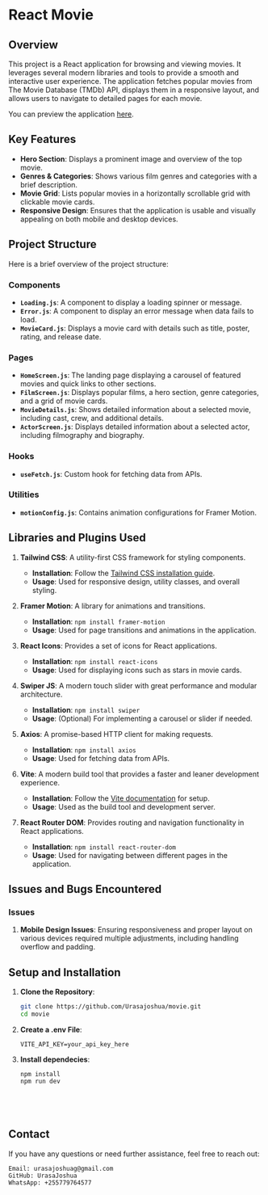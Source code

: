 # React Movie

## Overview

This project is a React application for browsing and viewing movies. It leverages several modern libraries and tools to provide a smooth and interactive user experience. The application fetches popular movies from The Movie Database (TMDb) API, displays them in a responsive layout, and allows users to navigate to detailed pages for each movie.

You can preview the application [here](https://movie-coral-six.vercel.app/).

## Key Features

- **Hero Section**: Displays a prominent image and overview of the top movie.
- **Genres & Categories**: Shows various film genres and categories with a brief description.
- **Movie Grid**: Lists popular movies in a horizontally scrollable grid with clickable movie cards.
- **Responsive Design**: Ensures that the application is usable and visually appealing on both mobile and desktop devices.

## Project Structure

Here is a brief overview of the project structure:


### Components

- **`Loading.js`**: A component to display a loading spinner or message.
- **`Error.js`**: A component to display an error message when data fails to load.
- **`MovieCard.js`**: Displays a movie card with details such as title, poster, rating, and release date.

### Pages

- **`HomeScreen.js`**: The landing page displaying a carousel of featured movies and quick links to other sections.
- **`FilmScreen.js`**: Displays popular films, a hero section, genre categories, and a grid of movie cards.
- **`MovieDetails.js`**: Shows detailed information about a selected movie, including cast, crew, and additional details.
- **`ActorScreen.js`**: Displays detailed information about a selected actor, including filmography and biography.

### Hooks

- **`useFetch.js`**: Custom hook for fetching data from APIs.

### Utilities

- **`motionConfig.js`**: Contains animation configurations for Framer Motion.

## Libraries and Plugins Used

1. **Tailwind CSS**: A utility-first CSS framework for styling components.
   - **Installation**: Follow the [Tailwind CSS installation guide](https://tailwindcss.com/docs/guides/vite).
   - **Usage**: Used for responsive design, utility classes, and overall styling.

2. **Framer Motion**: A library for animations and transitions.
   - **Installation**: `npm install framer-motion`
   - **Usage**: Used for page transitions and animations in the application.

3. **React Icons**: Provides a set of icons for React applications.
   - **Installation**: `npm install react-icons`
   - **Usage**: Used for displaying icons such as stars in movie cards.

4. **Swiper JS**: A modern touch slider with great performance and modular architecture.
   - **Installation**: `npm install swiper`
   - **Usage**: (Optional) For implementing a carousel or slider if needed.

5. **Axios**: A promise-based HTTP client for making requests.
   - **Installation**: `npm install axios`
   - **Usage**: Used for fetching data from APIs.

6. **Vite**: A modern build tool that provides a faster and leaner development experience.
   - **Installation**: Follow the [Vite documentation](https://vitejs.dev/guide/) for setup.
   - **Usage**: Used as the build tool and development server.

7. **React Router DOM**: Provides routing and navigation functionality in React applications.
   - **Installation**: `npm install react-router-dom`
   - **Usage**: Used for navigating between different pages in the application.

## Issues and Bugs Encountered

### Issues

1. **Mobile Design Issues**: Ensuring responsiveness and proper layout on various devices required multiple adjustments, including handling overflow and padding.




## Setup and Installation

1. **Clone the Repository**:
   ```bash
   git clone https://github.com/Urasajoshua/movie.git
   cd movie

2. **Create a .env File**:
   ```
   VITE_API_KEY=your_api_key_here

3. **Install dependecies**:
   ```
   npm install
   npm run dev





## Contact

If you have any questions or need further assistance, feel free to reach out:

    Email: urasajoshuag@gmail.com
    GitHub: UrasaJoshua
    WhatsApp: +255779764577

